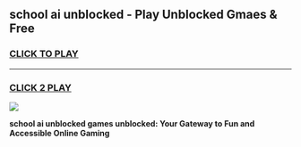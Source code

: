 
## school ai unblocked - Play Unblocked Gmaes & Free
<h3>
<a href="https://news.freeplayer.one?title=school_ai_unblocked&ref=23F">CLICK TO PLAY</a></h3>
<hr>

<h3>
<a href="https://news.freeplayer.one?title=school_ai_unblocked&ref=23F">CLICK 2 PLAY</a>
  
</h3>

<a href="https://news.freeplayer.one?title=school_ai_unblocked&ref=23F/"><img src="https://clearcache.store/games.png"></a>


**school ai unblocked games unblocked: Your Gateway to Fun and Accessible Online Gaming**
